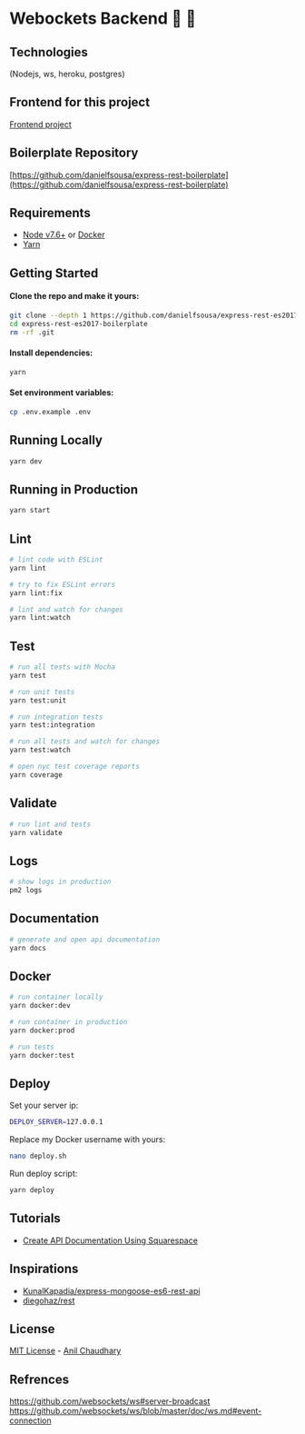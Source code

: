 # Webockets Backend 🔌 🔌

## Technologies

(Nodejs, ws, heroku, postgres)

## Frontend for this project

[Frontend project](https://github.com/simbathesailor/frontend-websockets-learn)

## Boilerplate Repository

[https://github.com/danielfsousa/express-rest-boilerplate](https://github.com/danielfsousa/express-rest-boilerplate)

## Requirements

-   [Node v7.6+](https://nodejs.org/en/download/current/) or [Docker](https://www.docker.com/)
-   [Yarn](https://yarnpkg.com/en/docs/install)

## Getting Started

#### Clone the repo and make it yours:

```bash
git clone --depth 1 https://github.com/danielfsousa/express-rest-es2017-boilerplate
cd express-rest-es2017-boilerplate
rm -rf .git
```

#### Install dependencies:

```bash
yarn
```

#### Set environment variables:

```bash
cp .env.example .env
```

## Running Locally

```bash
yarn dev
```

## Running in Production

```bash
yarn start
```

## Lint

```bash
# lint code with ESLint
yarn lint

# try to fix ESLint errors
yarn lint:fix

# lint and watch for changes
yarn lint:watch
```

## Test

```bash
# run all tests with Mocha
yarn test

# run unit tests
yarn test:unit

# run integration tests
yarn test:integration

# run all tests and watch for changes
yarn test:watch

# open nyc test coverage reports
yarn coverage
```

## Validate

```bash
# run lint and tests
yarn validate
```

## Logs

```bash
# show logs in production
pm2 logs
```

## Documentation

```bash
# generate and open api documentation
yarn docs
```

## Docker

```bash
# run container locally
yarn docker:dev

# run container in production
yarn docker:prod

# run tests
yarn docker:test
```

## Deploy

Set your server ip:

```bash
DEPLOY_SERVER=127.0.0.1
```

Replace my Docker username with yours:

```bash
nano deploy.sh
```

Run deploy script:

```bash
yarn deploy
```

## Tutorials

-   [Create API Documentation Using Squarespace](https://selfaware.blog/home/2018/6/23/api-documentation)

## Inspirations

-   [KunalKapadia/express-mongoose-es6-rest-api](https://github.com/KunalKapadia/express-mongoose-es6-rest-api)
-   [diegohaz/rest](https://github.com/diegohaz/rest)

## License

[MIT License](README.md) - [Anil Chaudhary](https://github.com/simbathesailor)

## Refrences

https://github.com/websockets/ws#server-broadcast
https://github.com/websockets/ws/blob/master/doc/ws.md#event-connection
